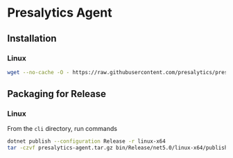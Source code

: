 # Presalytics Agent

## Installation

### Linux

````bash
wget --no-cache -O - https://raw.githubusercontent.com/presalytics/presalytics-agent/master/scripts/linux-installer.sh | bash
````

## Packaging for Release

### Linux

From the `cli` directory, run commands

````bash
dotnet publish --configuration Release -r linux-x64
tar -czvf presalytics-agent.tar.gz bin/Release/net5.0/linux-x64/publish
````


